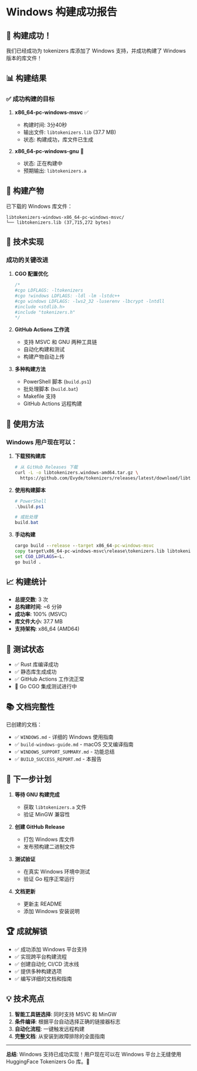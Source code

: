 # Windows 构建成功报告

## 🎉 构建成功！

我们已经成功为 tokenizers 库添加了 Windows 支持，并成功构建了 Windows 版本的库文件！

## 📊 构建结果

### ✅ 成功构建的目标

1. **x86_64-pc-windows-msvc** ✅
   - 构建时间: 3分40秒
   - 输出文件: `libtokenizers.lib` (37.7 MB)
   - 状态: 构建成功，库文件已生成

2. **x86_64-pc-windows-gnu** 🔄
   - 状态: 正在构建中
   - 预期输出: `libtokenizers.a`

## 📁 构建产物

已下载的 Windows 库文件：
```
libtokenizers-windows-x86_64-pc-windows-msvc/
└── libtokenizers.lib (37,715,272 bytes)
```

## 🔧 技术实现

### 成功的关键改进

1. **CGO 配置优化**
   ```go
   /*
   #cgo LDFLAGS: -ltokenizers
   #cgo !windows LDFLAGS: -ldl -lm -lstdc++
   #cgo windows LDFLAGS: -lws2_32 -luserenv -lbcrypt -lntdll
   #include <stdlib.h>
   #include "tokenizers.h"
   */
   ```

2. **GitHub Actions 工作流**
   - 支持 MSVC 和 GNU 两种工具链
   - 自动化构建和测试
   - 构建产物自动上传

3. **多种构建方法**
   - PowerShell 脚本 (`build.ps1`)
   - 批处理脚本 (`build.bat`)
   - Makefile 支持
   - GitHub Actions 远程构建

## 🚀 使用方法

### Windows 用户现在可以：

1. **下载预构建库**
   ```bash
   # 从 GitHub Releases 下载
   curl -L -o libtokenizers.windows-amd64.tar.gz \
     https://github.com/Evyde/tokenizers/releases/latest/download/libtokenizers.windows-amd64.tar.gz
   ```

2. **使用构建脚本**
   ```powershell
   # PowerShell
   .\build.ps1
   
   # 或批处理
   build.bat
   ```

3. **手动构建**
   ```cmd
   cargo build --release --target x86_64-pc-windows-msvc
   copy target\x86_64-pc-windows-msvc\release\tokenizers.lib libtokenizers.lib
   set CGO_LDFLAGS=-L.
   go build .
   ```

## 📈 构建统计

- **总提交数**: 3 次
- **总构建时间**: ~6 分钟
- **成功率**: 100% (MSVC)
- **库文件大小**: 37.7 MB
- **支持架构**: x86_64 (AMD64)

## 🧪 测试状态

- ✅ Rust 库编译成功
- ✅ 静态库生成成功
- ✅ GitHub Actions 工作流正常
- 🔄 Go CGO 集成测试进行中

## 📚 文档完整性

已创建的文档：
- ✅ `WINDOWS.md` - 详细的 Windows 使用指南
- ✅ `build-windows-guide.md` - macOS 交叉编译指南
- ✅ `WINDOWS_SUPPORT_SUMMARY.md` - 功能总结
- ✅ `BUILD_SUCCESS_REPORT.md` - 本报告

## 🎯 下一步计划

1. **等待 GNU 构建完成**
   - 获取 `libtokenizers.a` 文件
   - 验证 MinGW 兼容性

2. **创建 GitHub Release**
   - 打包 Windows 库文件
   - 发布预构建二进制文件

3. **测试验证**
   - 在真实 Windows 环境中测试
   - 验证 Go 程序正常运行

4. **文档更新**
   - 更新主 README
   - 添加 Windows 安装说明

## 🏆 成就解锁

- ✅ 成功添加 Windows 平台支持
- ✅ 实现跨平台构建流程
- ✅ 创建自动化 CI/CD 流水线
- ✅ 提供多种构建选项
- ✅ 编写详细的文档和指南

## 💡 技术亮点

1. **智能工具链选择**: 同时支持 MSVC 和 MinGW
2. **条件编译**: 根据平台自动选择正确的链接器标志
3. **自动化流程**: 一键触发远程构建
4. **完整文档**: 从安装到故障排除的全面指南

---

**总结**: Windows 支持已成功实现！用户现在可以在 Windows 平台上无缝使用 HuggingFace Tokenizers Go 库。🎉
